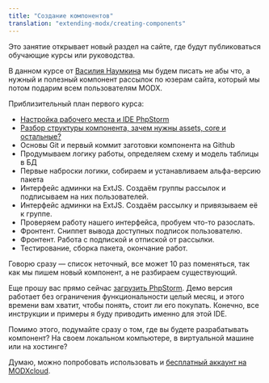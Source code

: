 ```yaml
---
title: "Создание компонентов"
translation: "extending-modx/creating-components"
---
```


Это занятие открывает новый раздел на сайте, где будут публиковаться обучающие курсы или руководства.

В данном курсе от [Василия Наумкина](https://github.com/bezumkin) мы будем писать не абы что, а нужный и полезный компонент рассылок по юзерам сайта, который мы потом подарим всем пользователям MODX.

Приблизительный план первого курса:

- [Настройка рабочего места и IDE PhpStorm](extending-modx/creating-components/customize-the-workplace)
- [Разбор структуры компонента, зачем нужны assets, core и остальные?](extending-modx/creating-components/component-structure)
- Основы Git и первый коммит заготовки компонента на Github
- Продумываем логику работы, определяем схему и модель таблицы в БД
- Первые наброски логики, собираем и устанавливаем альфа-версию пакета
- Интерфейс админки на ExtJS. Создаём группы рассылок и подписываем на них пользователей.
- Интерфейс админки на ExtJS. Создаём рассылку и привязываем её к группе.
- Проверяем работу нашего интерфейса, пробуем что-то разослать.
- Фронтент. Сниппет вывода доступных подписок пользователю.
- Фронтент. Работа с подпиской и отпиской от рассылки.
- Тестирование, сборка пакета, окончание работ.

Говорю сразу — список неточный, все может 10 раз поменяться, так как мы пишем новый компонент, а не разбираем существующий.

Еще прошу вас прямо сейчас [загрузить PhpStorm](http://www.jetbrains.com/phpstorm/download/). Демо версия работает без ограничения функциональности целый месяц, и этого времени вам хватит, чтобы понять, стоит ли его покупать.
Конечно, все инструкции и примеры я буду приводить именно для этой IDE.

Помимо этого, подумайте сразу о том, где вы будете разрабатывать компонент? На своем локальном компьютере, в виртуальной машине или на хостинге?

Думаю, можно попробовать использовать и [бесплатный аккаунт на MODXcloud](https://modxcloud.com/signup/lab-account.html).
